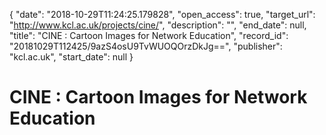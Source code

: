 {
  "date": "2018-10-29T11:24:25.179828", 
  "open_access": true, 
  "target_url": "http://www.kcl.ac.uk/projects/cine/", 
  "description": "", 
  "end_date": null, 
  "title": "CINE : Cartoon Images for Network Education", 
  "record_id": "20181029T112425/9azS4osU9TvWUOQOrzDkJg==", 
  "publisher": "kcl.ac.uk", 
  "start_date": null
}

# CINE : Cartoon Images for Network Education

